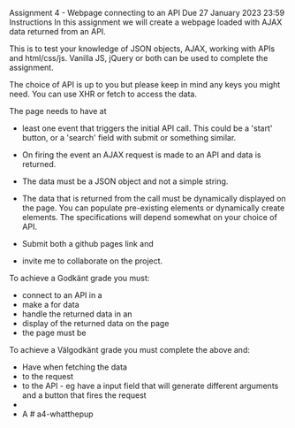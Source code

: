 Assignment 4 - Webpage connecting to an API
Due 27 January 2023 23:59
Instructions
In this assignment we will create a webpage loaded with AJAX data returned from an API.

This is to test your knowledge of JSON objects, AJAX, working with APIs and html/css/js. Vanilla JS, jQuery or both can be used to complete the assignment.

The choice of API is up to you but please keep in mind any keys you might need. You can use XHR or fetch to access the data.

The page needs to have at 

- least one event that triggers the initial API call. 
    This could be a 'start' button, or a 'search' field with submit or something similar. 

- On firing the event an AJAX request is made to an API and data is returned. 

- The data must be a JSON object and not a simple string.

- The data that is returned from the call must be dynamically displayed on the page. 
    You can populate pre-existing elements or dynamically create elements.
    The specifications will depend somewhat on your choice of API.

- Submit both a github pages link and 
- invite me to collaborate on the project.

To achieve a Godkänt grade you must:

- connect to an API in a <user fired event>
- make a <request> for data
- handle the returned data in an <efficient manner>
- display <more than one property> of the returned data on the page
- the page must be <responsive>

To achieve a Välgodkänt grade you must complete the above and:

- Have <correct error handling> when fetching the data
- <Append arguments> to the request
- <Multiple calls> to the API - 
    eg have a input field that will generate different arguments and a button that fires the request
- <Semantic code>
- A <consistent code style># a4-whatthepup

